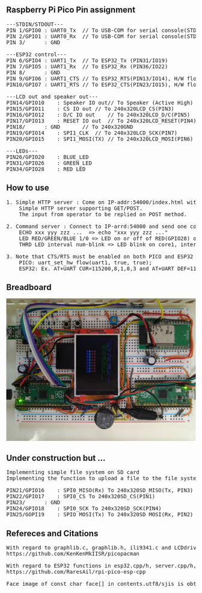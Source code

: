## Raspberry Pi Pico Pin assignment
<pre>
---STDIN/STDOUT---
PIN 1/GPIO0	: UART0_Tx	// To USB-COM for serial console(STDOUT)
PIN 2/GPIO1	: UART0_Rx	// To USB-COM for serial console(STDIN)
PIN 3/		: GND
<br/>---ESP32 control---
PIN 6/GPIO4	: UART1_Tx	// To ESP32_Tx (PIN31/IO19)
PIN 7/GPIO5	: UART1_Rx	// To ESP32_Rx (PIN36/IO22)
PIN 8/		: GND
PIN 9/GPIO6	: UART1_CTS	// To ESP32_RTS(PIN13/IO14), H/W flow control
PIN10/GPIO7	: UART1_RTS	// To ESP32_CTS(PIN23/IO15), H/W flow control
<br/>---LCD out and speaker out---
PIN14/GPIO10	: Speaker IO out// To Speaker (Active High)
PIN15/GPIO11	: CS IO out	// To 240x320LCD_CS(PIN3)
PIN16/GPIO12	: D/C IO out	// To 240x320LCD_D/C(PIN5)
PIN17/GPIO13	: RESET IO out	// To 240x320LCD_RESET(PIN4)
PIN18/		: GND		// To 240x320GND
PIN19/GPIO14	: SPI1_CLK 	// To 240x320LCD_SCK(PIN7)
PIN20/GPIO15	: SPI1_MOSI(TX)	// To 240x320LCD_MOSI(PIN6)
<br/>---LEDs---
PIN26/GPIO20	: BLUE_LED
PIN31/GPIO26	: GREEN_LED
PIN34/GPIO28	: RED_LED
</pre>

## How to use
<pre>
1. Simple HTTP server : Come on IP-addr:54000/index.html with your browser like Chrome
	Simple HTTP server supporting GET/POST.
	The input from operator to be replied on POST method.<br/>
2. Command server : Connect to IP-arrd:54000 and send one command of the follows;
	ECHO xxx yyy zzz ...  => echo "xxx yyy zzz ..."
	LED RED/GREEN/BLUE 1/0 => LED on or off of RED(GPIO28) or BLUE(GPIO20) or GREEN(GPIO26)
	THRD LED interval num-blink => LED blink on core1, interval(msec) num-blink(0 then infinite), Input "KILL" to stop blinking<br/>
3. Note that CTS/RTS must be enabled on both PICO and ESP32 as H/W flow control is requied.
	PICO: uart_set_hw_flow(uart1, true, true);
	ESP32: Ex. AT+UART_CUR=115200,8,1,0,3 and AT+UART_DEF=115200,8,1,0,3 then power cylce
</pre>

## Breadboard
<img src="pico_server.jpg">

## Under construction but ...
<pre>
Implementing simple file system on SD card
Implementing the function to upload a file to the file system.

PIN21/GPIO16	: SPI0_MISO(Rx) To 240x320SD_MISO(Tx, PIN3)
PIN22/GPIO17	: SPI0_CS To 240x320SD_CS(PIN1)
PIN23/		: GND
PIN24/GPIO18	: SPI0_SCK To 240x320SD_SCK(PIN4)
PIN25/GOPI19	: SPIO_MOSI(Tx) To 240x320SD_MOSI(Rx, PIN2)
</pre>

## Refereces and Citations
<pre>
With regard to graphlib.c, graphlib.h, ili9341.c and LCDdrive.h, the following repository is refferd.
https://github.com/KenKenMkIISR/picopacman <br/>
With regard to ESP32 functions in esp32.cpp/h, server.cpp/h, the following repository is refferd.
https://github.com/RaresAil/rpi-pico-esp-cpp <br/>
Face image of const char face[] in contents.utf8/sjis is obtained from https://daeudaeu.com/wp-content/uploads/2021/03/image.jpg.
</pre>
